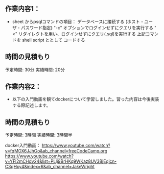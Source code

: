 ## 作業内容1：
* sheet からpsqlコマンドの項目：
データベースに接続する (ホスト・ユーザ・パスワード指定)
"-c" オプションでログインせずにクエリを実行する
"<" リダイレクトを用い、ログインせずにクエリ(.sql)を実行する
上記コマンドを shell script ととして コードする
## 時間の見積もり
予定時間: 30分
実績時間: 20分

## 作業内容2：
* 以下の入門動画を観てdockerについて学習しました。習った内容は今後実装する際記述します。
## 時間の見積もり
予定時間: 3時間
実績時間: 3時間半



docker入門動画：
https://www.youtube.com/watch?v=fqMOX6JJhGo&ab_channel=freeCodeCamp.org
https://www.youtube.com/watch?v=YFl2mCHdv24&list=PLlj9BrHKq9WKaz8UV3BjEqicn-C3qHxy4&index=6&ab_channel=JakeWright
